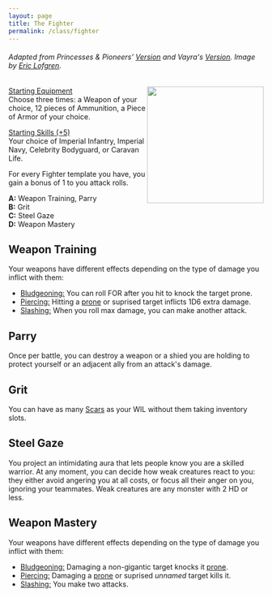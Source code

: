 ```yaml
---
layout: page
title: The Fighter
permalink: /class/fighter
---
```


###### Adapted from Princesses & Pioneers’ [Version](https://princesses-and-pioneers.tumblr.com/post/183755011838/fighter) and Vayra's [Version](https://madqueenscourt.blogspot.com/search?q=fighter). Image by [Eric Lofgren](https://www.dmsguild.com/product/124760/Eric-Lofgren-Presents-Female-Human-Fighter).

<img align="right" width=230px src="http://www.misfit-studios.com/img/EricLofgren_female_human_fighteronline.jpg">

<ins>Starting Equipment</ins><br>
Choose three times: a Weapon of your choice, 12 pieces of Ammunition, a Piece of Armor of your choice.

<ins>Starting Skills (+5)</ins><br>
Your choice of Imperial Infantry, Imperial Navy, Celebrity Bodyguard, or Caravan Life.

For every Fighter template you have, you gain a bonus of 1 to you attack rolls.

**A:** Weapon Training, Parry <br>
**B:** Grit <br>
**C:** Steel Gaze <br>
**D:** Weapon Mastery <br>

## Weapon Training
Your weapons have different effects depending on the type of damage you inflict with them:
- <ins>Bludgeoning:</ins> You can roll FOR after you hit to knock the target prone.
- <ins>Piercing:</ins> Hitting a [prone](/2020/11/10/extra-rules/#conditions) or suprised target inflicts 1D6 extra damage.
- <ins>Slashing:</ins> When you roll max damage, you can make another attack.

## Parry
Once per battle, you can destroy a weapon or a shied you are holding to protect yourself or an adjacent ally from an attack's damage. 

## Grit
You can have as many [Scars](/2020/11/09/base-rules/) as your WIL without them taking inventory slots.

## Steel Gaze
You project an intimidating aura that lets people know you are a skilled warrior. At any moment, you can decide how weak creatures react to you: they either avoid angering you at all costs, or focus all their anger on you, ignoring your teammates. Weak creatures are any monster with 2 HD or less.

## Weapon Mastery
Your weapons have different effects depending on the type of damage you inflict with them:
- <ins>Bludgeoning:</ins> Damaging a non-gigantic target knocks it [prone](/2020/11/10/extra-rules/#conditions).
- <ins>Piercing:</ins> Damaging a [prone](/2020/11/10/extra-rules/#conditions) or suprised _unnamed_ target kills it.
- <ins>Slashing:</ins> You make two attacks.
